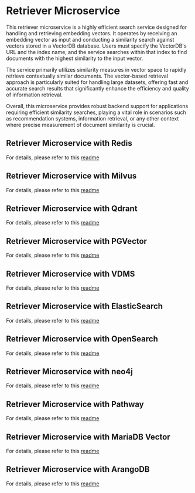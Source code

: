 # Retriever Microservice

This retriever microservice is a highly efficient search service designed for handling and retrieving embedding vectors. It operates by receiving an embedding vector as input and conducting a similarity search against vectors stored in a VectorDB database. Users must specify the VectorDB's URL and the index name, and the service searches within that index to find documents with the highest similarity to the input vector.

The service primarily utilizes similarity measures in vector space to rapidly retrieve contextually similar documents. The vector-based retrieval approach is particularly suited for handling large datasets, offering fast and accurate search results that significantly enhance the efficiency and quality of information retrieval.

Overall, this microservice provides robust backend support for applications requiring efficient similarity searches, playing a vital role in scenarios such as recommendation systems, information retrieval, or any other context where precise measurement of document similarity is crucial.

## Retriever Microservice with Redis

For details, please refer to this [readme](src/README_redis.md)

## Retriever Microservice with Milvus

For details, please refer to this [readme](src/README_milvus.md)

## Retriever Microservice with Qdrant

For details, please refer to this [readme](src/README_qdrant.md)

## Retriever Microservice with PGVector

For details, please refer to this [readme](src/README_pgvector.md)

## Retriever Microservice with VDMS

For details, please refer to this [readme](src/README_vdms.md)

## Retriever Microservice with ElasticSearch

For details, please refer to this [readme](src/README_elasticsearch.md)

## Retriever Microservice with OpenSearch

For details, please refer to this [readme](src/README_opensearch.md)

## Retriever Microservice with neo4j

For details, please refer to this [readme](src/README_neo4j.md)

## Retriever Microservice with Pathway

For details, please refer to this [readme](src/README_pathway.md)

## Retriever Microservice with MariaDB Vector

For details, please refer to this [readme](src/README_mariadb.md)

## Retriever Microservice with ArangoDB

For details, please refer to this [readme](src/README_arangodb.md)
